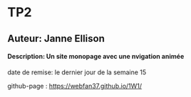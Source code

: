 # TP2

## Auteur: Janne Ellison

#### Description: Un site monopage avec une nvigation animée

date de remise: le dernier jour de la semaine 15

github-page : https://webfan37.github.io/1W1/
